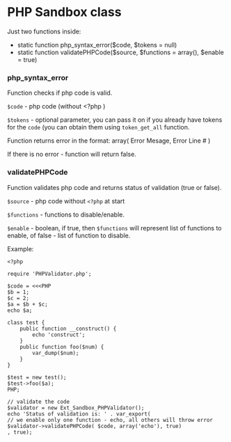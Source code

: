 PHP Sandbox class
===

Just two functions inside:

*  static function php_syntax_error($code, $tokens = null)
*  static function validatePHPCode($source, $functions = array(), $enable = true)

### php_syntax_error

Function checks if php code is valid.

`$code` - php code (without <?php )

`$tokens` - optional parameter, you can pass it on if you already have tokens for the `code` (you can obtain them using `token_get_all` function.

Function returns error in the format: array( Error Mesage, Error Line # )

If there is no error - function will return false.

### validatePHPCode

Function validates php code and returns status of validation (true or false).

`$source` - php code without `<?php` at start

`$functions` - functions to disable/enable.

`$enable` - boolean, if true, then `$functions` will represent list of functions to enable, of false - list of function to disable.

Example:

```
<?php

require 'PHPValidator.php';

$code = <<<PHP
$b = 1;
$c = 2;
$a = $b + $c;
echo $a;

class test {
	public function __construct() {
		echo 'construct';
	}
	public function foo($num) {
		var_dump($num);
	}
}

$test = new test();
$test->foo($a);
PHP;

// validate the code
$validator = new Ext_Sandbox_PHPValidator();
echo 'Status of validation is: ' . var_export(
// we enable only one function - echo, all others will throw error
$validator->validatePHPCode( $code, array('echo'), true)
, true);
```
